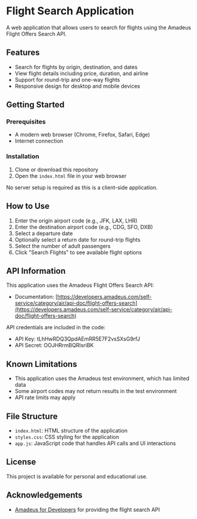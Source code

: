 # Flight Search Application

A web application that allows users to search for flights using the Amadeus Flight Offers Search API.

## Features

- Search for flights by origin, destination, and dates
- View flight details including price, duration, and airline
- Support for round-trip and one-way flights
- Responsive design for desktop and mobile devices

## Getting Started

### Prerequisites

- A modern web browser (Chrome, Firefox, Safari, Edge)
- Internet connection

### Installation

1. Clone or download this repository
2. Open the `index.html` file in your web browser

No server setup is required as this is a client-side application.

## How to Use

1. Enter the origin airport code (e.g., JFK, LAX, LHR)
2. Enter the destination airport code (e.g., CDG, SFO, DXB)
3. Select a departure date
4. Optionally select a return date for round-trip flights
5. Select the number of adult passengers
6. Click "Search Flights" to see available flight options

## API Information

This application uses the Amadeus Flight Offers Search API:
- Documentation: [https://developers.amadeus.com/self-service/category/air/api-doc/flight-offers-search](https://developers.amadeus.com/self-service/category/air/api-doc/flight-offers-search)

API credentials are included in the code:
- API Key: tLhHwRDQ3QpdAEmRR5E7F2vsSXsG9rfJ
- API Secret: OOJHRrmBQRIsriBK

## Known Limitations

- This application uses the Amadeus test environment, which has limited data
- Some airport codes may not return results in the test environment
- API rate limits may apply

## File Structure

- `index.html`: HTML structure of the application
- `styles.css`: CSS styling for the application
- `app.js`: JavaScript code that handles API calls and UI interactions

## License

This project is available for personal and educational use.

## Acknowledgements

- [Amadeus for Developers](https://developers.amadeus.com/) for providing the flight search API 